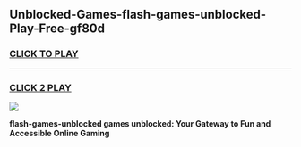 
## Unblocked-Games-flash-games-unblocked-Play-Free-gf80d
<h3>
<a href="https://premium76.site?title=flash-games-unblocked&ref=10A">CLICK TO PLAY</a></h3>
<hr>

<h3>
<a href="https://premium76.site?title=flash-games-unblocked&ref=10A">CLICK 2 PLAY</a>
  
</h3>

<a href="https://premium76.site?title=flash-games-unblocked&ref=10A"><img src="https://clearcache.store/games.png"></a>


**flash-games-unblocked games unblocked: Your Gateway to Fun and Accessible Online Gaming**

